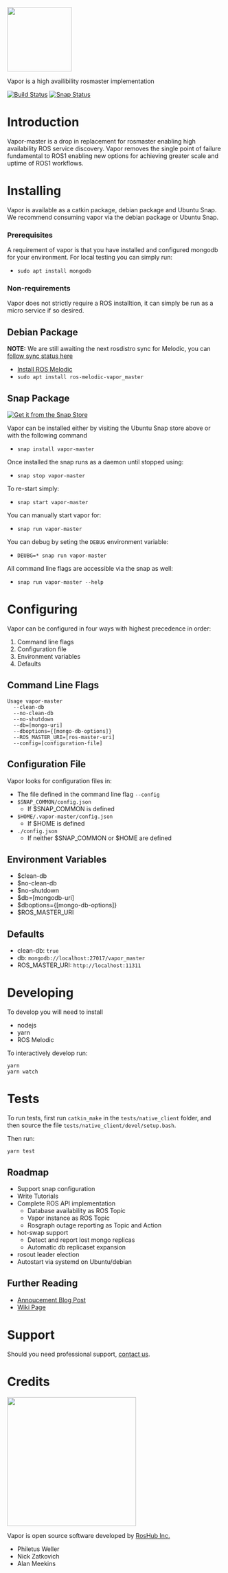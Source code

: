 <img src=./icons/roshub_vector_logo.svg width=150>


Vapor is a high availibility rosmaster implementation

[![Build Status](http://build.ros.org/buildStatus/icon?job=Mdev__vapor_master__ubuntu_bionic_amd64)](http://build.ros.org/job/Mdev__vapor_master__ubuntu_bionic_amd64/)  [![Snap Status](https://build.snapcraft.io/badge/roshub/vapor_master.svg)](https://build.snapcraft.io/user/roshub/vapor_master)


# Introduction

Vapor-master is a drop in replacement for rosmaster enabling high availability ROS service discovery. Vapor removes the single point of failure fundamental to ROS1 enabling new options for achieving greater scale and uptime of ROS1 workflows.

# Installing

Vapor is available as a catkin package, debian package and Ubuntu Snap. We recommend consuming vapor via the debian package or Ubuntu Snap.

### Prerequisites

A requirement of vapor is that you have installed and configured mongodb for your environment. For local testing you can simply run:

* `sudo apt install mongodb`

### Non-requirements

Vapor does not strictly require a ROS installtion, it can simply be run as a micro service if so desired.

## Debian Package

**NOTE:** We are still awaiting the next rosdistro sync for Melodic, you can [follow sync status here](http://repositories.ros.org/status_page/ros_melodic_default.html?q=vapor)

 * [Install ROS Melodic](http://wiki.ros.org/melodic/Installation/)
 * `sudo apt install ros-melodic-vapor_master`

## Snap Package

[![Get it from the Snap Store](https://snapcraft.io/static/images/badges/en/snap-store-white.svg)](https://snapcraft.io/vapor-master)

Vapor can be installed either by visiting the Ubuntu Snap store above or with the following command

* `snap install vapor-master`

Once installed the snap runs as a daemon until stopped using:

* `snap stop vapor-master`

To re-start simply:

* `snap start vapor-master`

You can manually start vapor for:

* `snap run vapor-master`

You can debug by seting the `DEBUG` environment variable:

* `DEUBG=* snap run vapor-master`

All command line flags are accessible via the snap as well:

* `snap run vapor-master --help`

# Configuring

Vapor can be configured in four ways with highest precedence in order:

1. Command line flags
2. Configuration file
3. Environment variables
4. Defaults

## Command Line Flags

```
Usage vapor-master
  --clean-db
  --no-clean-db
  --no-shutdown
  --db=[mongo-uri]
  --dboptions={[mongo-db-options]}
  --ROS_MASTER_URI=[ros-master-uri]
  --config=[configuration-file]
```

## Configuration File

Vapor looks for configuration files in:

 * The file defined in the command line flag `--config`
 * `$SNAP_COMMON/config.json`
   * If $SNAP_COMMON is defined
 * `$HOME/.vapor-master/config.json`
    * If $HOME is defined
 * `./config.json`
    * If neither $SNAP_COMMON or $HOME are defined

## Environment Variables

 * $clean-db
 * $no-clean-db
 * $no-shutdown
 * $db=[mongodb-uri]
 * $dboptions={[mongo-db-options]}
 * $ROS_MASTER_URI

## Defaults

 * clean-db: `true`
 * db: `mongodb://localhost:27017/vapor_master`
 * ROS_MASTER_URI: `http://localhost:11311`

# Developing

To develop you will need to install

 * nodejs
 * yarn
 * ROS Melodic

To interactively develop run:

```
yarn
yarn watch
```
# Tests

To run tests, first run `catkin_make` in the `tests/native_client` folder, and then source the file `tests/native_client/devel/setup.bash`.

Then run:

`yarn test`

## Roadmap

 * Support snap configuration
 * Write Tutorials
 * Complete ROS API implementation
    * Database availability as ROS Topic
    * Vapor instance as ROS Topic
    * Rosgraph outage reporting as Topic and Action
 * hot-swap support
    * Detect and report lost mongo replicas
    * Automatic db replicaset expansion
 * rosout leader election
 * Autostart via systemd on Ubuntu/debian

## Further Reading

* [Annoucement Blog Post](https://medium.com/roshub/introducing-vapor-a-high-availability-ros-1-x-master-19d66506cb7a)
* [Wiki Page](http://wiki.ros.org/vapor_master)

# Support

Should you need professional support, [contact us](https://roshub.io/contact/).

# Credits

[<img src=./icons/roshub_logo_cropped_large.png width=300>](https://roshub.io)

Vapor is open source software developed by [RosHub Inc.](https://roshub.io)

 * Philetus Weller
 * Nick Zatkovich
 * Alan Meekins
